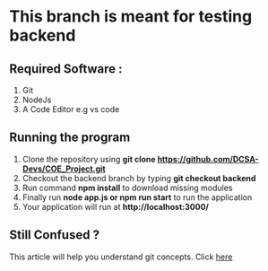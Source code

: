 # This branch is meant for testing backend

## Required Software :
1. Git
2. NodeJs
3. A Code Editor e.g vs code

## Running the program
1. Clone the repository using **git clone https://github.com/DCSA-Devs/COE_Project.git**
2. Checkout the backend branch by typing **git checkout backend**
3. Run command **npm install** to download missing modules
4. Finally run **node app.js or npm run start** to run the application
5. Your application will run at **http://localhost:3000/**

## Still Confused ?
This article will help you understand git concepts. Click [here](https://dev.to/unseenwizzard/learn-git-concepts-not-commands-4gjc)
